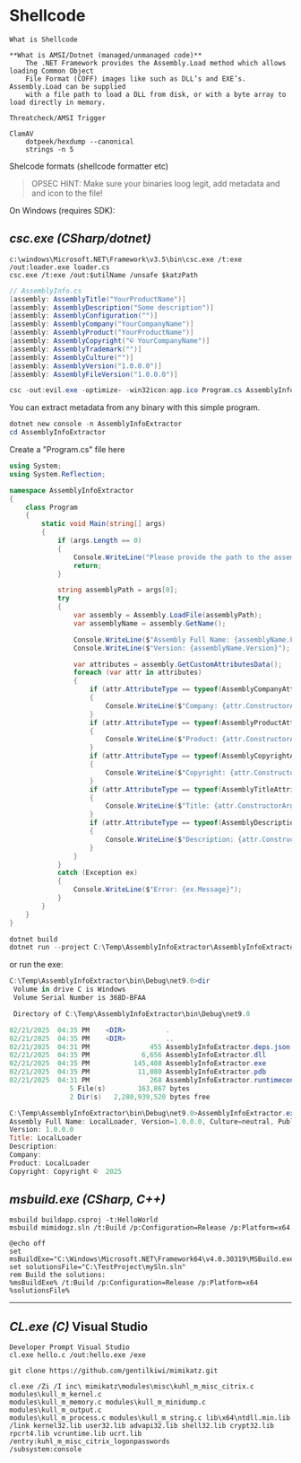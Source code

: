 # Shellcode

    What is Shellcode

    **What is AMSI/Dotnet (managed/unmanaged code)**
        The .NET Framework provides the Assembly.Load method which allows loading Common Object 
        File Format (COFF) images like such as DLL’s and EXE’s. Assembly.Load can be supplied 
        with a file path to load a DLL from disk, or with a byte array to load directly in memory.

    Threatcheck/AMSI Trigger

    ClamAV
        dotpeek/hexdump --canonical
        strings -n 5

Shelcode formats (shellcode formatter etc)

> OPSEC HINT: Make sure your binaries loog legit, add metadata and and icon to the file!

On Windows (requires SDK):

***csc.exe (CSharp/dotnet)***
---
```code
c:\windows\Microsoft.NET\Framework\v3.5\bin\csc.exe /t:exe /out:loader.exe loader.cs
csc.exe /t:exe /out:$utilName /unsafe $katzPath
```

```csharp
// AssemblyInfo.cs
[assembly: AssemblyTitle("YourProductName")]
[assembly: AssemblyDescription("Some description")]
[assembly: AssemblyConfiguration("")]
[assembly: AssemblyCompany("YourCompanyName")]
[assembly: AssemblyProduct("YourProductName")]
[assembly: AssemblyCopyright("© YourCompanyName")]
[assembly: AssemblyTrademark("")]
[assembly: AssemblyCulture("")]
[assembly: AssemblyVersion("1.0.0.0")]
[assembly: AssemblyFileVersion("1.0.0.0")]
```

```powershell
csc -out:evil.exe -optimize- -win32icon:app.ico Program.cs AssemblyInfo.cs
```

You can extract metadata from any binary with this simple program.

```powershell
dotnet new console -n AssemblyInfoExtractor
cd AssemblyInfoExtractor
```

Create a "Program.cs" file here

```csharp
using System;
using System.Reflection;

namespace AssemblyInfoExtractor
{
    class Program
    {
        static void Main(string[] args)
        {
            if (args.Length == 0)
            {
                Console.WriteLine("Please provide the path to the assembly.");
                return;
            }

            string assemblyPath = args[0];
            try
            {
                var assembly = Assembly.LoadFile(assemblyPath);
                var assemblyName = assembly.GetName();

                Console.WriteLine($"Assembly Full Name: {assemblyName.FullName}");
                Console.WriteLine($"Version: {assemblyName.Version}");

                var attributes = assembly.GetCustomAttributesData();
                foreach (var attr in attributes)
                {
                    if (attr.AttributeType == typeof(AssemblyCompanyAttribute))
                    {
                        Console.WriteLine($"Company: {attr.ConstructorArguments[0].Value}");
                    }
                    if (attr.AttributeType == typeof(AssemblyProductAttribute))
                    {
                        Console.WriteLine($"Product: {attr.ConstructorArguments[0].Value}");
                    }
                    if (attr.AttributeType == typeof(AssemblyCopyrightAttribute))
                    {
                        Console.WriteLine($"Copyright: {attr.ConstructorArguments[0].Value}");
                    }
                    if (attr.AttributeType == typeof(AssemblyTitleAttribute))
                    {
                        Console.WriteLine($"Title: {attr.ConstructorArguments[0].Value}");
                    }
                    if (attr.AttributeType == typeof(AssemblyDescriptionAttribute))
                    {
                        Console.WriteLine($"Description: {attr.ConstructorArguments[0].Value}");
                    }
                }
            }
            catch (Exception ex)
            {
                Console.WriteLine($"Error: {ex.Message}");
            }
        }
    }
}
```

```powershell
dotnet build
dotnet run --project C:\Temp\AssemblyInfoExtractor\AssemblyInfoExtractor.csproj C:\Temp\LocalLoader.exe
```

or run the exe:

```powershell
C:\Temp\AssemblyInfoExtractor\bin\Debug\net9.0>dir
 Volume in drive C is Windows
 Volume Serial Number is 368D-BFAA

 Directory of C:\Temp\AssemblyInfoExtractor\bin\Debug\net9.0

02/21/2025  04:35 PM    <DIR>          .
02/21/2025  04:35 PM    <DIR>          ..
02/21/2025  04:31 PM               455 AssemblyInfoExtractor.deps.json
02/21/2025  04:35 PM             6,656 AssemblyInfoExtractor.dll
02/21/2025  04:35 PM           145,408 AssemblyInfoExtractor.exe
02/21/2025  04:35 PM            11,080 AssemblyInfoExtractor.pdb
02/21/2025  04:31 PM               268 AssemblyInfoExtractor.runtimeconfig.json
               5 File(s)        163,867 bytes
               2 Dir(s)   2,280,939,520 bytes free

C:\Temp\AssemblyInfoExtractor\bin\Debug\net9.0>AssemblyInfoExtractor.exe C:\Temp\LocalLoader.exe
Assembly Full Name: LocalLoader, Version=1.0.0.0, Culture=neutral, PublicKeyToken=null
Version: 1.0.0.0
Title: LocalLoader
Description:
Company:
Product: LocalLoader
Copyright: Copyright ©  2025
```


***msbuild.exe (CSharp, C++)***
---
```code
msbuild buildapp.csproj -t:HelloWorld
msbuild mimidogz.sln /t:Build /p:Configuration=Release /p:Platform=x64
```

```code
@echo off
set msBuildExe="C:\Windows\Microsoft.NET\Framework64\v4.0.30319\MSBuild.exe"
set solutionsFile="C:\TestProject\mySln.sln"
rem Build the solutions:  
%msBuildExe% /t:Build /p:Configuration=Release /p:Platform=x64 %solutionsFile%
```
--- 
***CL.exe (C)*** Visual Studio
---
```code
Developer Prompt Visual Studio
cl.exe hello.c /out:hello.exe /exe

git clone https://github.com/gentilkiwi/mimikatz.git

cl.exe /Zi /I inc\ mimikatz\modules\misc\kuhl_m_misc_citrix.c modules\kull_m_kernel.c 
modules\kull_m_memory.c modules\kull_m_minidump.c modules\kull_m_output.c 
modules\kull_m_process.c modules\kull_m_string.c lib\x64\ntdll.min.lib 
/link kernel32.lib user32.lib advapi32.lib shell32.lib crypt32.lib rpcrt4.lib vcruntime.lib ucrt.lib 
/entry:kuhl_m_misc_citrix_logonpasswords 
/subsystem:console
```